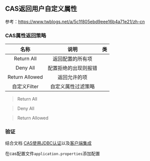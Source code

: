 ## CAS返回用户自定义属性

参考：https://www.twblogs.net/a/5c1f805ebd9eee16b4a71e21/zh-cn

### CAS属性返回策略

| 名称 | 说明 | 类 |
| :-----: | :-----: | :-----: |
| Return All | 返回配置的所有项 | |
| Deny All | 配置拒绝的出现则报错 | |
| Return Allowed | 返回允许的项 | |
| 自定义Filter | 自定义属性过滤策略 | |

> Return All

> Deny All

> Return Allowed

### 验证

结合文档 [CAS使用JDBC认证](./cas-auth-by-jdbc.md)以及[客户端集成](./cas-client-login.md)

在cas配置文件`application.properties`添加配置
```bash

```